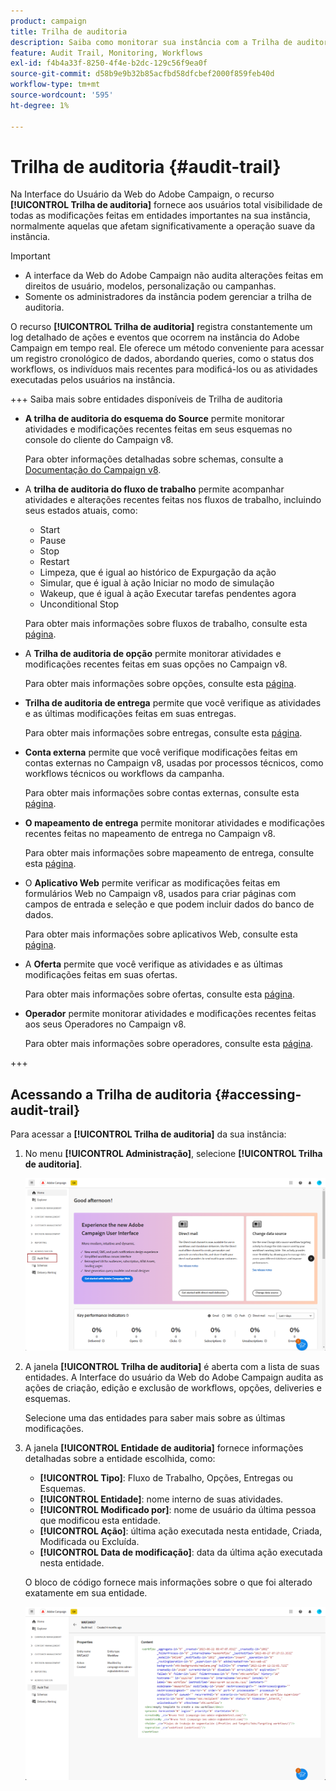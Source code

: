 ```yaml
---
product: campaign
title: Trilha de auditoria
description: Saiba como monitorar sua instância com a Trilha de auditoria do Campaign
feature: Audit Trail, Monitoring, Workflows
exl-id: f4b4a33f-8250-4f4e-b2dc-129c56f9ea0f
source-git-commit: d58b9e9b32b85acfbd58dfcbef2000f859feb40d
workflow-type: tm+mt
source-wordcount: '595'
ht-degree: 1%

---
```


# Trilha de auditoria {#audit-trail}

Na Interface do Usuário da Web do Adobe Campaign, o recurso **[!UICONTROL Trilha de auditoria]** fornece aos usuários total visibilidade de todas as modificações feitas em entidades importantes na sua instância, normalmente aquelas que afetam significativamente a operação suave da instância.

>[!IMPORTANT]
>
>* A interface da Web do Adobe Campaign não audita alterações feitas em direitos de usuário, modelos, personalização ou campanhas.
>* Somente os administradores da instância podem gerenciar a trilha de auditoria.

O recurso **[!UICONTROL Trilha de auditoria]** registra constantemente um log detalhado de ações e eventos que ocorrem na instância do Adobe Campaign em tempo real. Ele oferece um método conveniente para acessar um registro cronológico de dados, abordando queries, como o status dos workflows, os indivíduos mais recentes para modificá-los ou as atividades executadas pelos usuários na instância.

+++ Saiba mais sobre entidades disponíveis de Trilha de auditoria

* **A trilha de auditoria do esquema do Source** permite monitorar atividades e modificações recentes feitas em seus esquemas no console do cliente do Campaign v8.

  Para obter informações detalhadas sobre schemas, consulte a [Documentação do Campaign v8](https://experienceleague.adobe.com/pt-br/docs/campaign/campaign-v8/developer/shemas-forms/schemas).

* A **trilha de auditoria do fluxo de trabalho** permite acompanhar atividades e alterações recentes feitas nos fluxos de trabalho, incluindo seus estados atuais, como:

   * Start
   * Pause
   * Stop
   * Restart
   * Limpeza, que é igual ao histórico de Expurgação da ação
   * Simular, que é igual à ação Iniciar no modo de simulação
   * Wakeup, que é igual à ação Executar tarefas pendentes agora
   * Unconditional Stop

  Para obter mais informações sobre fluxos de trabalho, consulte esta [página](../workflows/gs-workflows.md).

* A **Trilha de auditoria de opção** permite monitorar atividades e modificações recentes feitas em suas opções no Campaign v8.

  Para obter mais informações sobre opções, consulte esta [página](https://experienceleague.adobe.com/pt-br/docs/campaign-classic/using/installing-campaign-classic/appendices/configuring-campaign-options).

* **Trilha de auditoria de entrega** permite que você verifique as atividades e as últimas modificações feitas em suas entregas.

  Para obter mais informações sobre entregas, consulte esta [página](../msg/gs-deliveries.md).

* **Conta externa** permite que você verifique modificações feitas em contas externas no Campaign v8, usadas por processos técnicos, como workflows técnicos ou workflows da campanha.

  Para obter mais informações sobre contas externas, consulte esta [página](../administration/external-account.md).

* **O mapeamento de entrega** permite monitorar atividades e modificações recentes feitas no mapeamento de entrega no Campaign v8.

  Para obter mais informações sobre mapeamento de entrega, consulte esta [página](https://experienceleague.adobe.com/pt-br/docs/campaign/campaign-v8/audience/add-profiles/target-mappings).

* O **Aplicativo Web** permite verificar as modificações feitas em formulários Web no Campaign v8, usados para criar páginas com campos de entrada e seleção e que podem incluir dados do banco de dados.

  Para obter mais informações sobre aplicativos Web, consulte esta [página](https://experienceleague.adobe.com/pt-br/docs/campaign/campaign-v8/content/webapps).

* A **Oferta** permite que você verifique as atividades e as últimas modificações feitas em suas ofertas.

  Para obter mais informações sobre ofertas, consulte esta [página](../msg/offers.md).

* **Operador** permite monitorar atividades e modificações recentes feitas aos seus Operadores no Campaign v8.

  Para obter mais informações sobre operadores, consulte esta [página](https://experienceleague.adobe.com/pt-br/docs/campaign/campaign-v8/offers/interaction-settings/interaction-operators).

+++

## Acessando a Trilha de auditoria {#accessing-audit-trail}

Para acessar a **[!UICONTROL Trilha de auditoria]** da sua instância:

1. No menu **[!UICONTROL Administração]**, selecione **[!UICONTROL Trilha de auditoria]**.

   ![Captura de tela mostrando o menu Administração com a opção Trilha de auditoria selecionada](assets/audit-trail-1.png)

1. A janela **[!UICONTROL Trilha de auditoria]** é aberta com a lista de suas entidades. A Interface do usuário da Web do Adobe Campaign audita as ações de criação, edição e exclusão de workflows, opções, deliveries e esquemas.

   Selecione uma das entidades para saber mais sobre as últimas modificações.

1. A janela **[!UICONTROL Entidade de auditoria]** fornece informações detalhadas sobre a entidade escolhida, como:

   * **[!UICONTROL Tipo]**: Fluxo de Trabalho, Opções, Entregas ou Esquemas.
   * **[!UICONTROL Entidade]**: nome interno de suas atividades.
   * **[!UICONTROL Modificado por]**: nome de usuário da última pessoa que modificou esta entidade.
   * **[!UICONTROL Ação]**: última ação executada nesta entidade, Criada, Modificada ou Excluída.
   * **[!UICONTROL Data de modificação]**: data da última ação executada nesta entidade.

   O bloco de código fornece mais informações sobre o que foi alterado exatamente em sua entidade.

   ![Captura de tela mostrando a janela Entidade de auditoria com informações detalhadas sobre modificações](assets/audit-trail-2.png)